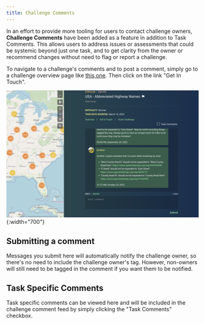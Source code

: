 ```yaml
---
title: Challenge Comments
---
```


In an effort to provide more tooling for users to contact challenge owners, **Challenge Comments** have been added as a feature in addition to Task Comments.  This allows users to address issues or assessments that could be systemic beyond just one task, and to get clarity from the owner or recommend changes without need to flag or report a challenge.  

To navigate to a challenge's comments and to post a comment, simply go to a challenge overview page like [this one](https://maproulette.org/browse/challenges/40609).  Then click on the link "Get In Touch".

![](/media/challenge-comments-2.png){:width="700"}


## Submitting a comment

Messages you submit here will automatically notify the challenge owner, so there's no need to include the challenge owner's tag.  However, non-owners will still need to be tagged in the comment if you want them to be notified.

## Task Specific Comments

Task specific comments can be viewed here and will be included in the challenge comment feed by simply clicking the "Task Comments" checkbox.

